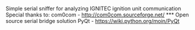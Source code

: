 Simple serial sniffer for analyzing IGNITEC ignition unit communication
Special thanks to:
    com0com - http://com0com.sourceforge.net/   *** Open source serial bridge solution 
    PyQt - https://wiki.python.org/moin/PyQt
